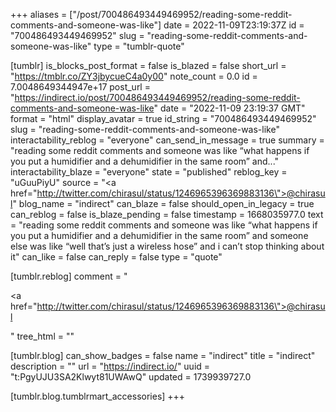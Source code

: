 +++
aliases = ["/post/700486493449469952/reading-some-reddit-comments-and-someone-was-like"]
date = 2022-11-09T23:19:37Z
id = "700486493449469952"
slug = "reading-some-reddit-comments-and-someone-was-like"
type = "tumblr-quote"

[tumblr]
is_blocks_post_format = false
is_blazed = false
short_url = "https://tmblr.co/ZY3jbycueC4a0y00"
note_count = 0.0
id = 7.0048649344947e+17
post_url = "https://indirect.io/post/700486493449469952/reading-some-reddit-comments-and-someone-was-like"
date = "2022-11-09 23:19:37 GMT"
format = "html"
display_avatar = true
id_string = "700486493449469952"
slug = "reading-some-reddit-comments-and-someone-was-like"
interactability_reblog = "everyone"
can_send_in_message = true
summary = "reading some reddit comments and someone was like “what happens if you put a humidifier and a dehumidifier in the same room” and..."
interactability_blaze = "everyone"
state = "published"
reblog_key = "uGuuPiyU"
source = "<a href=\"http://twitter.com/chirasul/status/1246965396369883136\">@chirasul</a>"
blog_name = "indirect"
can_blaze = false
should_open_in_legacy = true
can_reblog = false
is_blaze_pending = false
timestamp = 1668035977.0
text = "reading some reddit comments and someone was like &ldquo;what happens if you put a humidifier and a dehumidifier in the same room&rdquo; and someone else was like &ldquo;well that&rsquo;s just a wireless hose&rdquo; and i can&rsquo;t stop thinking about it"
can_like = false
can_reply = false
type = "quote"

[tumblr.reblog]
comment = "<p><a href=\"http://twitter.com/chirasul/status/1246965396369883136\">@chirasul</a></p>"
tree_html = ""

[tumblr.blog]
can_show_badges = false
name = "indirect"
title = "indirect"
description = ""
url = "https://indirect.io/"
uuid = "t:PgyUJU3SA2Klwyt81UWAwQ"
updated = 1739939727.0

[tumblr.blog.tumblrmart_accessories]
+++
